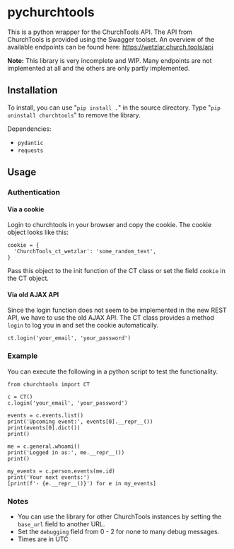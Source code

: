 # pychurchtools

This is a python wrapper for the ChurchTools API.
The API from ChurchTools is provided using the Swagger toolset.
An overview of the available endpoints can be found here:
<https://wetzlar.church.tools/api>

__Note:__ This library is very incomplete and WIP.
Many endpoints are not implemented at all and the others are only partly
implemented.

## Installation

To install, you can use "`pip install .`" in the source directory.
Type "`pip uninstall churchtools`" to remove the library.

Dependencies:

- `pydantic`
- `requests`

## Usage

### Authentication

#### Via a cookie

Login to churchtools in your browser and copy the cookie.
The cookie object looks like this:

```python3
cookie = {
  'ChurchTools_ct_wetzlar': 'some_random_text',
}
```

Pass this object to the init function of the CT class or set the field `cookie`
in the CT object.

#### Via old AJAX API

Since the login function does not seem to be implemented in the new REST API, we
have to use the old AJAX API.
The CT class provides a method `login` to log you in and set the cookie
automatically.

```python3
ct.login('your_email', 'your_password')
```

### Example

You can execute the following in a python script to test the functionality.

```python3
from churchtools import CT

c = CT()
c.login('your_email', 'your_password')

events = c.events.list()
print('Upcoming event:', events[0].__repr__())
print(events[0].dict())
print()

me = c.general.whoami()
print('Logged in as:', me.__repr__())
print()

my_events = c.person.events(me.id)
print('Your next events:')
[print(f'- {e.__repr__()}') for e in my_events]
```

### Notes

- You can use the library for other ChurchTools instances by setting the
  `base_url` field to another URL.
- Set the `debugging` field from 0 - 2 for none to many debug messages.
- Times are in UTC
